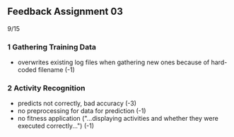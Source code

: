 ## Feedback Assignment 03

9/15

### 1 Gathering Training Data

- overwrites existing log files when gathering new ones because of hard-coded filename (-1)

### 2 Activity Recognition

- predicts not correctly, bad accuracy (-3)
- no preprocessing for data for prediction (-1)
- no fitness application ("...displaying activities and whether they were executed correctly...") (-1)
